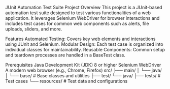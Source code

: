 JUnit Automation Test Suite
Project Overview
This project is a JUnit-based automation test suite designed to test various functionalities of a web application. It leverages Selenium WebDriver for browser interactions and includes test cases for common web components such as alerts, file uploads, sliders, and more.

Features
Automated Testing: Covers key web elements and interactions using JUnit and Selenium.
Modular Design: Each test case is organized into individual classes for maintainability.
Reusable Components: Common setup and teardown processes are handled in a BaseTest class.

Prerequisites
Java Development Kit (JDK) 8 or higher
Selenium WebDriver
A modern web browser (e.g., Chrome, Firefox)
src/
├── main/
│   └── java/
│       └── base/        # Base classes and utilities
├── test/
    └── java/
        ├── tests/       # Test cases
        └── resources/   # Test data and configurations
